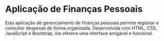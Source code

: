 # Aplicação de Finanças Pessoais <br>
Esta aplicação de gerenciamento de finanças pessoais permite registrar e consultar despesas de forma organizada. Desenvolvida com HTML, CSS, JavaScript e Bootstrap, ela oferece uma interface amigável e funcional.

